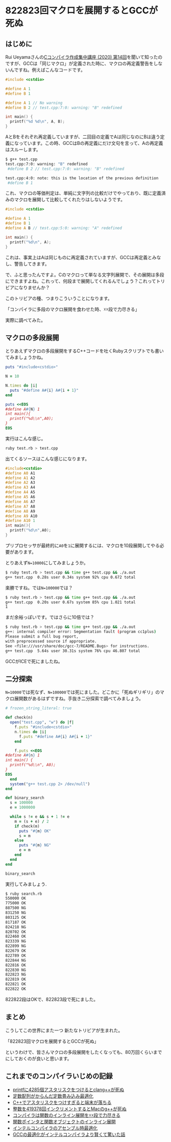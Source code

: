 # 822823回マクロを展開するとGCCが死ぬ

## はじめに

Rui Ueyamaさんの[Cコンパイラ作成集中講座 (2020) 第14回](https://www.youtube.com/watch?v=dO4szb-hsrs)を聞いて知ったのですが、GCCは「同じマクロ」が定義された時に、マクロの再定義警告をしないんですね。例えばこんなコードです。

```cpp
#include <cstdio>

#define A 1
#define B 1

#define A 1 // No warning
#define B 2 // test.cpp:7:0: warning: "B" redefined

int main() {
  printf("%d %d\n", A, B);
}
```

AとBをそれぞれ再定義していますが、二回目の定義でAは同じなのにBは違う定義になっています。この時、GCCはBの再定義にだけ文句を言って、Aの再定義はスルーします。

```sh
$ g++ test.cpp
test.cpp:7:0: warning: "B" redefined
 #define B 2 // test.cpp:7:0: warning: "B" redefined

test.cpp:4:0: note: this is the location of the previous definition
 #define B 1
```

これ、マクロの等価判定は、単純に文字列の比較だけでやっており、既に定義済みのマクロを展開して比較してくれたりはしないようです。

```cpp
#include <cstdio>

#define A 1
#define B 1
#define A B // test.cpp:5:0: warning: "A" redefined

int main() {
  printf("%d\n", A);
}
```

これは、事実上はAは同じものに再定義されていますが、GCCは再定義とみなし、警告してきます。

で、ふと思ったんですよ。Cのマクロって単なる文字列展開で、その展開は多段にできますよね。これって、何段まで展開してくれるんでしょう？これってトリビアになりませんか？

このトリビアの種、つまりこういうことになります。

「コンパイラに多段のマクロ展開を食わせた時、☓☓段で力尽きる」

実際に調べてみた。

## マクロの多段展開

とりあえずマクロの多段展開をするC++コードを吐くRubyスクリプトでも書いてみましょうかね。

```rb
puts "#include<cstdio>"

N = 10

N.times do |i|
  puts "#define A#{i} A#{i + 1}"
end

puts <<EOS
#define A#{N} 1
int main(){
  printf("%d\\n",A0);
}
EOS
```

実行はこんな感じ。

```sh
ruby test.rb > test.cpp
```

出てくるソースはこんな感じになります。

```cpp
#include<cstdio>
#define A0 A1
#define A1 A2
#define A2 A3
#define A3 A4
#define A4 A5
#define A5 A6
#define A6 A7
#define A7 A8
#define A8 A9
#define A9 A10
#define A10 1
int main(){
  printf("%d\n",A0);
}
```

プリプロセッサが最終的に`A0`を`1`に展開するには、マクロを10段展開してやる必要があります。

とりあえず`N=10000`にしてみましょうか。

```sh
$ ruby test.rb > test.cpp && time g++ test.cpp && ./a.out
g++ test.cpp  0.28s user 0.34s system 92% cpu 0.672 total
```

楽勝ですね。では`N=100000`では？

```sh
$ ruby test.rb > test.cpp && time g++ test.cpp && ./a.out
g++ test.cpp  0.20s user 0.67s system 85% cpu 1.021 total
1
```

まだ余裕っぽいです。ではさらに10倍では？

```sh
$ ruby test.rb > test.cpp && time g++ test.cpp && ./a.out                              [~]
g++: internal compiler error: Segmentation fault (program cc1plus)
Please submit a full bug report,
with preprocessed source if appropriate.
See <file:///usr/share/doc/gcc-7/README.Bugs> for instructions.
g++ test.cpp  5.64s user 30.31s system 76% cpu 46.807 total
```

GCCがICEで死にましたね。

## 二分探索

`N=10000`では死なず、`N=100000`では死にました。どこかに「死ぬギリギリ」のマクロ展開数があるはずですね。手抜き二分探索で調べてみましょう。

```rb
# frozen_string_literal: true

def check(n)
  open("test.cpp", "w") do |f|
    f.puts "#include<cstdio>"
    n.times do |i|
      f.puts "#define A#{i} A#{i + 1}"
    end

    f.puts <<EOS
#define A#{n} 1
int main() {
  printf("%d\\n", A0);
}
EOS
  end
  system("g++ test.cpp 2> /dev/null")
end

def binary_search
  s = 100000
  e = 1000000

  while s != e && s + 1 != e
    m = (s + e) / 2
    if check(m)
      puts "#{m} OK"
      s = m
    else
      puts "#{m} NG"
      e = m
    end
  end
end

binary_search
```

実行してみましょう.

```sh
$ ruby search.rb
550000 OK
775000 OK
887500 NG
831250 NG
803125 OK
817187 OK
824218 NG
820702 OK
822460 OK
823339 NG
822899 NG
822679 OK
822789 OK
822844 NG
822816 OK
822830 NG
822823 NG
822819 OK
822821 OK
822822 OK
```

822822段はOKで、822823段で死にました。

## まとめ

こうしてこの世界にまた一つ
新たなトリビアが生まれた。

「822823回マクロを展開するとGCCが死ぬ」

というわけで、皆さんマクロの多段展開をしたくなっても、80万回くらいまでにしておくのが良いと思います。

## これまでのコンパイラいじめの記録

* [printfに4285個アスタリスクをつけるとclang++が死ぬ](https://qiita.com/kaityo256/items/84d8ba352009e3a0fe42)
* [定数配列がからんだ定数畳み込み最適化](https://qiita.com/kaityo256/items/bf9712559c9cd2ce4e2c)
* [C++でアスタリスクをつけすぎると端末が落ちる](https://qiita.com/kaityo256/items/d54439246edc1cc58121)
* [整数を419378回インクリメントするとMacのg++が死ぬ](https://qiita.com/kaityo256/items/6b5715b213e955d44f55)
* [コンパイラは関数のインライン展開を☓☓段で力尽きる](https://qiita.com/kaityo256/items/b4dc66c92338c0b92552)
* [関数ポインタと関数オブジェクトのインライン展開](https://qiita.com/kaityo256/items/5911d50c274465e19cf6)
* [インテルコンパイラのアセンブル時最適化](https://qiita.com/kaityo256/items/e7b05eb9c2bfbbd434a7)
* [GCCの最適化がインテルコンパイラより賢くて驚いた話](https://qiita.com/kaityo256/items/72c1bf93a210e450308c)